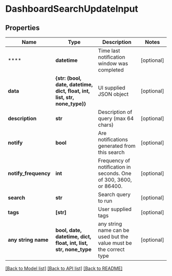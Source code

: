 # DashboardSearchUpdateInput


## Properties
Name | Type | Description | Notes
------------ | ------------- | ------------- | -------------
**** | **datetime** | Time last notification window was completed | [optional] 
**data** | **{str: (bool, date, datetime, dict, float, int, list, str, none_type)}** | UI supplied JSON object | [optional] 
**description** | **str** | Description of query (max 64 chars) | [optional] 
**notify** | **bool** | Are notifications generated from this search | [optional] 
**notify_frequency** | **int** | Frequency of notification in seconds. One of 300, 3600, or 86400. | [optional] 
**search** | **str** | Search query to run | [optional] 
**tags** | **[str]** | User supplied tags | [optional] 
**any string name** | **bool, date, datetime, dict, float, int, list, str, none_type** | any string name can be used but the value must be the correct type | [optional]

[[Back to Model list]](../README.md#documentation-for-models) [[Back to API list]](../README.md#documentation-for-api-endpoints) [[Back to README]](../README.md)


